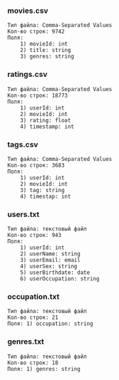 ### movies.csv
	Тип файла: Comma-Separated Values
	Кол-во строк: 9742
	Поля: 
		1) movieId: int
		2) title: string
		3) genres: string

### ratings.csv
	Тип файла: Comma-Separated Values
	Кол-во строк: 18773
	Поля: 
		1) userId: int
		2) movieId: int
		3) rating: float
		4) timestamp: int	

### tags.csv
	Тип файла: Comma-Separated Values
	Кол-во строк: 3683
	Поля: 
		1) userId: int
		2) movieId: int
		3) tag: string
		4) timestap: int

### users.txt
	Тип файла: текстовый файл
	Кол-во строк: 943
	Поля: 
		1) userId: int
		2) userName: string
		3) userEmail: email
		4) userSex: string
		5) userBirthdate: date
		6) userOccupation: string

### occupation.txt
	Тип файла: текстовый файл
	Кол-во строк: 21
	Поля: 1) occupation: string

### genres.txt
	Тип файла: текстовый файл
	Кол-во строк: 18	
	Поля: 1) genres: string